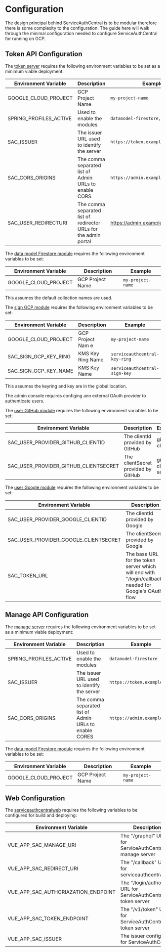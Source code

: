# Configuration

The design principal behind ServiceAuthCentral is to be modular therefore there is some complexity to the configuration.  The guide here will walk through the minimal configuration needed to configure ServiceAuthCentral for running on GCP.

## Token API Configuration

The [token server](../modules/tokenserver.md) requires the following environment variables to be set as a minimum viable deployment:

| Environment Variable   | Description                                                      | Example                            |
| ---------------------- | ---------------------------------------------------------------- | ---------------------------------- |
| GOOGLE_CLOUD_PROJECT   | GCP Project Name                                                 | `my-project-name`                  |
| SPRING_PROFILES_ACTIVE | Used to enable the modules                                       | `datamodel-firestore,sign-gcp`     |
| SAC_ISSUER             | The issuer URL used to identify the server                       | `https://token.example.com`        |
| SAC_CORS_ORIGINS       | The comma separated list of Admin URLs to enable CORS            | `https://admin.example.com`        |
| SAC_USER_REDIRECTURI   | The comma separated list of redirector URLs for the admin portal | https://admin.example.com/callback |

The [data model Firestore module](../modules/datamodel/firestore.md) requires the following environment variables to be set:

| Environment Variable   | Description      | Example           |
| ---------------------- | ---------------- | ----------------- |
| GOOGLE_CLOUD_PROJECT   | GCP Project Name | `my-project-name` |

This assumes the default collection names are used.

The [sign GCP module](../modules/sign/gcp.md) requires the following environment variables to be set:

| Environment Variable   | Description       | Example                       |
| ---------------------- | ----------------- | ----------------------------- |
| GOOGLE_CLOUD_PROJECT   | GCP Project Nam e | `my-project-name`             |
| SAC_SIGN_GCP_KEY_RING  | KMS Key Ring Name | `serviceauthcentral-key-ring` |
| SAC_SIGN_GCP_KEY_NAME  | KMS Key Name      | `serviceauthcentral-sign-key` |

This assumes the keyring and key are in the global location.

The admin console requires configing ann external OAuth provider to authenticate users.

The [user GitHub module](../modules/user/github.md) requires the following environment variables to be set:

| Environment Variable                  | Description                         | Example              |
| ------------------------------------- | ----------------------------------- | -------------------- |
| SAC_USER_PROVIDER_GITHUB_CLIENTID     | The clientId provided by GitHub     | github-client-id     |
| SAC_USER_PROVIDER_GITHUB_CLIENTSECRET | The clientSecret provided by GitHub | github-client-secret |

The [user Google module](../modules/user/google.md) requires the following environment variables to be set:

| Environment Variable                  | Description                                                                                            | Example                   |
| ------------------------------------- | ------------------------------------------------------------------------------------------------------ | ------------------------- |
| SAC_USER_PROVIDER_GOOGLE_CLIENTID     | The clientId provided by Google                                                                        | google-client-id          |
| SAC_USER_PROVIDER_GOOGLE_CLIENTSECRET | The clientSecret provided by Google                                                                    | google-client-secret      |
| SAC_TOKEN_URL                         | The base URL for the token server which will end with "/login/callback" needed for Google's OAuth flow | https://token.example.com |

## Manage API Configuration

The [manage server](../modules/manageserver.md) requires the following environment variables to be set as a minimum viable deployment:

| Environment Variable   | Description                                            | Example                     |
| ---------------------- | ------------------------------------------------------ | --------------------------- |
| SPRING_PROFILES_ACTIVE | Used to enable the modules                             | `datamodel-firestore`       |
| SAC_ISSUER             | The issuer URL used to identify the server             | `https://token.example.com` |
| SAC_CORS_ORIGINS       | The comma separated list of Admin URLs to enable CORES | `https://admin.example.com` |

The [data model Firestore module](../modules/datamodel/firestore.md) requires the following environment variables to be set:

| Environment Variable   | Description      | Example           |
| ---------------------- | ---------------- | ----------------- |
| GOOGLE_CLOUD_PROJECT   | GCP Project Name | `my-project-name` |

## Web Configuration

The [serviceauthcentralweb](https://github.com/UnitVectorY-Labs/serviceauthcentralweb) requires the following variables to be configured for build and deploying:

| Environment Variable                | Description                                                      |
| ----------------------------------- | ---------------------------------------------------------------- |
| VUE_APP_SAC_MANAGE_URI              | The "/graphql" URL for ServiceAuthCentral's manage server        |
| VUE_APP_SAC_REDIRECT_URI            | The "/callback" URL for serviceauthcentralweb                    |
| VUE_APP_SAC_AUTHORIAZATION_ENDPOINT | The "/login/authorize" URL for ServiceAuthCentral's token server |
| VUE_APP_SAC_TOKEN_ENDPOINT          | The "/v1/token" URL for ServiceAuthCentral's token server        |
| VUE_APP_SAC_ISSUER                  | The issuer configured for ServiceAuthCentral                     |
